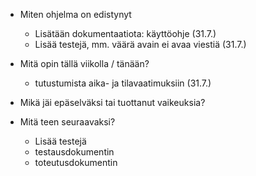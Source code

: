 
- Miten ohjelma on edistynyt
    - Lisätään dokumentaatiota: käyttöohje (31.7.)
    - Lisää testejä, mm. väärä avain ei avaa viestiä (31.7.)
    
- Mitä opin tällä viikolla / tänään?
   - tutustumista aika- ja tilavaatimuksiin (31.7.)
     
    
- Mikä jäi epäselväksi tai tuottanut vaikeuksia? 
    
   

- Mitä teen seuraavaksi?
    - Lisää testejä 
    - testausdokumentin
    - toteutusdokumentin


 
